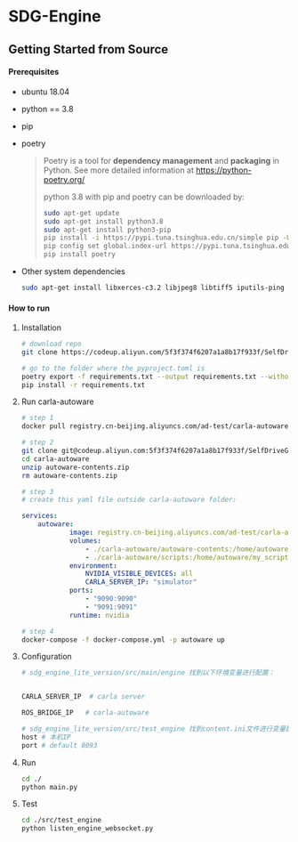 # SDG-Engine



## Getting Started from Source



#### Prerequisites

- ubuntu 18.04

- python == 3.8

- pip

- poetry 

  > Poetry is a tool for **dependency management** and **packaging** in Python. See more detailed information at https://python-poetry.org/
  >
  > python 3.8 with pip and poetry can be downloaded by:
  >
  > ```bash
  > sudo apt-get update
  > sudo apt-get install python3.8
  > sudo apt-get install python3-pip
  > pip install -i https://pypi.tuna.tsinghua.edu.cn/simple pip -U
  > pip config set global.index-url https://pypi.tuna.tsinghua.edu.cn/simple
  > pip install poetry
  > ```

- Other system dependencies

  ```bash
  sudo apt-get install libxerces-c3.2 libjpeg8 libtiff5 iputils-ping
  ```

  

#### How to run



1. Installation

   ```bash
   # download repo
   git clone https://codeup.aliyun.com/5f3f374f6207a1a8b17f933f/SelfDriveGuard/SelfDriveGuard_New/sdg_engine_lite_version.git
   
   # go to the folder where the pyproject.toml is
   poetry export -f requirements.txt --output requirements.txt --without-hashes
   pip install -r requirements.txt
   ```

2. Run carla-autoware

   ```bash
   # step 1
   docker pull registry.cn-beijing.aliyuncs.com/ad-test/carla-autoware-extern:2.0.0
   ```

   ```bash
   # step 2
   git clone git@codeup.aliyun.com:5f3f374f6207a1a8b17f933f/SelfDriveGuard/carla-autoware.git
   cd carla-autoware
   unzip autoware-contents.zip
   rm autoware-contents.zip
   ```

   ```bash
   # step 3
   # create this yaml file outside carla-autoware folder: 
   ```

   ```yaml
   services:
       autoware:
               image: registry.cn-beijing.aliyuncs.com/ad-test/carla-autoware-extern:2.0.0
               volumes: 
                   - ./carla-autoware/autoware-contents:/home/autoware/autoware-contents:ro
                   - ./carla-autoware/scripts:/home/autoware/my_scripts:ro
               environment: 
                   NVIDIA_VISIBLE_DEVICES: all
                   CARLA_SERVER_IP: "simulator"
               ports: 
                   - "9090:9090"
                   - "9091:9091"
               runtime: nvidia
   ```

   ```bash
   # step 4
   docker-compose -f docker-compose.yml -p autoware up
   ```

   

2. Configuration

   ```python
   # sdg_engine_lite_version/src/main/engine 找到以下环境变量进行配置：
   
   
   CARLA_SERVER_IP  # carla server
   
   ROS_BRIDGE_IP   # carla-autoware 
   
   # sdg_engine_lite_version/src/test_engine 找到content.ini文件进行变量配置
   host # 本机IP 
   port # default 8093
   ```
   
3. Run

   ```bash
   cd ./
   python main.py
   ```

  

4. Test

   ```bash
   cd ./src/test_engine
   python listen_engine_websocket.py
   ```

   
